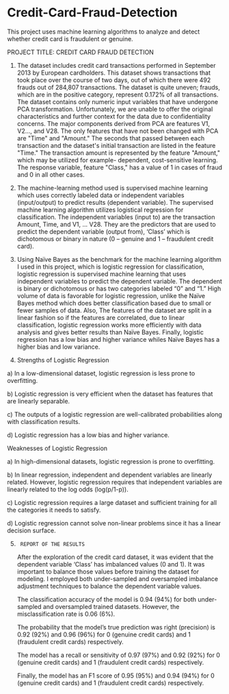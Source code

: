 # Credit-Card-Fraud-Detection
This project uses machine learning algorithms  to analyze and detect whether credit card is fraudulent or genuine. 

PROJECT TITLE: CREDIT CARD FRAUD DETECTION

1.	 The dataset includes credit card transactions performed in September 2013 by European cardholders. This dataset shows transactions that took place over     the course of two days, out of which there were 492 frauds out of 284,807 transactions. The dataset is quite uneven; frauds, which are in the positive     category, represent 0.172% of all transactions.
    The dataset contains only numeric input variables that have undergone PCA transformation. Unfortunately, we are unable to offer the original               characteristics and further context for the data due to confidentiality concerns. The major components derived from PCA are features V1, V2..., and         V28. The only features that have not been changed with PCA are "Time" and "Amount." The seconds that passed between each transaction and the dataset's     initial transaction are listed in the feature "Time." The transaction amount is represented by the feature "Amount," which may be utilized for example-     dependent, cost-sensitive learning. The response variable, feature "Class," has a value of 1 in cases of fraud and 0 in all other cases.

2.	 The machine-learning method used is supervised machine learning which uses correctly labeled data or independent variables (input/output) to predict       results (dependent variable). The supervised machine learning algorithm utilizes logistical regression for classification. The independent variables       (input to) are the transaction Amount, Time, and V1, ... V28. They are the predictors that are used to predict the dependent variable (output from),       ‘Class’ which is dichotomous or binary in nature (0 – genuine and 1 – fraudulent credit card).

3.	 Using Naïve Bayes as the benchmark for the machine learning algorithm I used in this project, which is logistic regression for classification, logistic     regression is supervised machine learning that uses independent variables to predict the dependent variable. The dependent is binary or dichotomous or     has two categories labeled “0” and “1.” High volume of data is favorable for logistic regression, unlike the Naïve Bayes method which does better           classification based due to small or fewer samples of data. Also, The features of the dataset are split in a linear fashion so if the features are         correlated, due to linear classification, logistic regression works more efficiently with data analysis and gives better results than Naïve Bayes.         Finally, logistic regression has a low bias and higher variance whiles Naïve Bayes has a higher bias and low variance.

4.	Strengths of Logistic Regression

   a)	In a low-dimensional dataset, logistic regression is less prone to overfitting.

   b)	Logistic regression is very efficient when the dataset has features that are linearly separable.

   c)	The outputs of a logistic regression are well-calibrated probabilities along with classification results.

   d)	Logistic regression has a low bias and higher variance.

Weaknesses of Logistic Regression
   
   a)	In high-dimensional datasets, logistic regression is prone to overfitting.

   b)	In linear regression, independent and dependent variables are linearly related. However, logistic regression requires that independent variables are       linearly related to the log odds (log(p/1-p)).

   c)	Logistic regression requires a large dataset and sufficient training for all the categories it needs to satisfy.

   d)	Logistic regression cannot solve non-linear problems since it has a linear decision surface.

5.		REPORT OF THE RESULTS
      After the exploration of the credit card dataset, it was evident that the dependent variable ‘Class’ has imbalanced values (0 and 1). It was               important      to balance those values before training the dataset for modeling. I employed both under-sampled and oversampled imbalance adjustment         techniques to          balance the dependent variable values.

      The classification accuracy of the model is 0.94 (94%) for both under-sampled and oversampled trained datasets. However, the misclassification rate         is 0.06 (6%). 

      The probability that the model’s true prediction was right (precision) is 0.92 (92%) and 0.96 (96%) for 0 (genuine credit cards) and 1 (fraudulent         credit cards) respectively.

      The model has a recall or sensitivity of 0.97 (97%) and 0.92 (92%) for 0 (genuine credit cards) and 1 (fraudulent credit cards) respectively.
   
      Finally, the model has an F1 score of 0.95 (95%) and 0.94 (94%) for 0 (genuine credit cards) and 1 (fraudulent credit cards) respectively.

